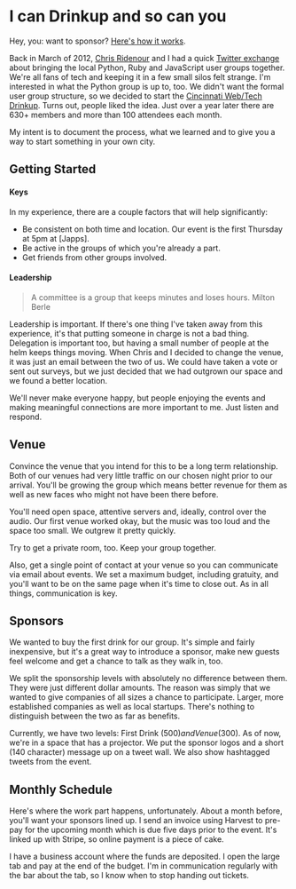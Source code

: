 # I can Drinkup and so can you

Hey, you: want to sponsor? [Here's how it works](sponsorship.md).

Back in March of 2012, [Chris Ridenour][cridenour] and I had a quick [Twitter exchange][tweet] 
about bringing the local Python, Ruby and JavaScript user groups together. We're all fans of
tech and keeping it in a few small silos felt strange. I'm interested in what the Python group
is up to, too. We didn't want the formal user group structure, so we decided to start the 
[Cincinnati Web/Tech Drinkup][drinkup]. Turns out, people liked the idea. Just over a year
later there are 630+ members and more than 100 attendees each month.

My intent is to document the process, what we learned and to give you a way to start something
in your own city.

## Getting Started

#### Keys

In my experience, there are a couple factors that will help significantly:

* Be consistent on both time and location. Our event is the first Thursday at 5pm at [Japps].
* Be active in the groups of which you're already a part.
* Get friends from other groups involved.

#### Leadership

> A committee is a group that keeps minutes and loses hours.
  Milton Berle

Leadership is important. If there's one thing I've taken away from this experience, it's that
putting someone in charge is not a bad thing. Delegation is important too, but having a small
number of people at the helm keeps things moving. When Chris and I decided to change the venue,
it was just an email between the two of us. We could have taken a vote or sent out surveys, but
we just decided that we had outgrown our space and we found a better location.

We'll never make everyone happy, but people enjoying the events and making meaningful connections
are more important to me. Just listen and respond.

## Venue

Convince the venue that you intend for this to be a long term relationship. Both of our venues
had very little traffic on our chosen night prior to our arrival. You'll be growing the group
which means better revenue for them as well as new faces who might not have been there before.

You'll need open space, attentive servers and, ideally, control over the audio. Our first venue
worked okay, but the music was too loud and the space too small. We outgrew it pretty quickly.

Try to get a private room, too. Keep your group together.

Also, get a single point of contact at your venue so you can communicate via email about events.
We set a maximum budget, including gratuity, and you'll want to be on the same page when it's
time to close out. As in all things, communication is key.

## Sponsors

We wanted to buy the first drink for our group. It's simple and fairly inexpensive, but it's a
great way to introduce a sponsor, make new guests feel welcome and get a chance to talk as they
walk in, too.

We split the sponsorship levels with absolutely no difference between them. They were just 
different dollar amounts. The reason was simply that we wanted to give companies of all sizes a
chance to participate. Larger, more established companies as well as local startups. There's
nothing to distinguish between the two as far as benefits.

Currently, we have two levels: First Drink ($500) and Venue ($300). As of now, we're in a space
that has a projector. We put the sponsor logos and a short (140 character) message up on a 
tweet wall. We also show hashtagged tweets from the event.

## Monthly Schedule

Here's where the work part happens, unfortunately. About a month before, you'll want your
sponsors lined up. I send an invoice using Harvest to pre-pay for the upcoming month which is 
due five days prior to the event. It's linked up with Stripe, so online payment is a piece
of cake.

I have a business account where the funds are deposited. I open the large tab and pay at the 
end of the budget. I'm in communication regularly with the bar about the tab, so I know when to
stop handing out tickets.

[tweet]: https://twitter.com/cdmwebs/status/185829571394932736
[cridenour]: https://twitter.com/cridenour
[drinkup]: http://www.meetup.com/Cincinnati-Web-Tech-Drinkup/
